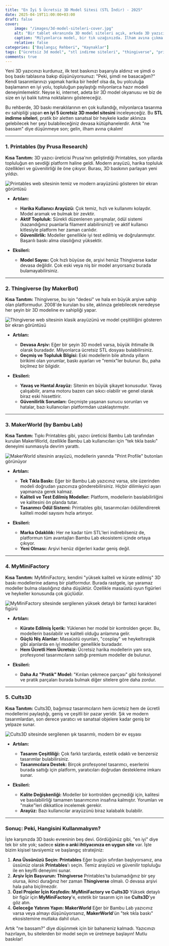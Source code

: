 ```yaml
---
title: "En İyi 5 Ücretsiz 3D Model Sitesi (STL İndir) - 2025"
date: 2025-04-19T11:00:00+03:00
draft: false
cover:
    image: "/images/3d-model-siteleri-cover.jpg"
    alt: "Bir tablet ekranında 3D model siteleri açık, arkada 3D yazıcı çalışıyor"
    caption: "Milyonlarca model, bir tık uzağınızda. İlham avına çıkma zamanı!"
    relative: false
categories: ["Başlangıç Rehberi", "Kaynaklar"]
tags: ["ücretsiz 3d model", "stl indirme siteleri", "thingiverse", "printables", "3d baskı modelleri"]
comments: true
---
```


Yeni 3D yazıcınızı kurdunuz, ilk test baskınızı başarıyla aldınız ve şimdi o boş baskı tablasına bakıp düşünüyorsunuz: "Peki, şimdi ne basacağım?" Kendi tasarımlarınızı yapmak harika bir hedef olsa da, bu yolculuğa başlamanın en iyi yolu, topluluğun paylaştığı milyonlarca hazır modeli deneyimlemektir. Neyse ki, internet, adeta bir 3D model okyanusu ve biz de size en iyi balık tutma noktalarını göstereceğiz.

Bu rehberde, 3D baskı meraklılarının en çok kullandığı, milyonlarca tasarıma ev sahipliği yapan **en iyi 5 ücretsiz 3D model sitesini** inceleyeceğiz. Bu **STL indirme siteleri**, pratik bir aletten sanatsal bir heykele kadar aklınıza gelebilecek her şeyi bulabileceğiniz devasa kütüphanelerdir. Artık "ne bassam" diye düşünmeye son; gelin, ilham avına çıkalım!

---

### 1. Printables (by Prusa Research)

**Kısa Tanıtım:** 3D yazıcı üreticisi Prusa'nın geliştirdiği Printables, son yıllarda topluluğun en sevdiği platform haline geldi. Modern arayüzü, harika topluluk özellikleri ve güvenilirliği ile öne çıkıyor. Burası, 3D baskının parlayan yeni yıldızı.

![Printables web sitesinin temiz ve modern arayüzünü gösteren bir ekran görüntüsü](/images/site-printables.jpg)

*   **Artıları:**
    *   **Harika Kullanıcı Arayüzü:** Çok temiz, hızlı ve kullanımı kolaydır. Model aramak ve bulmak bir zevktir.
    *   **Aktif Topluluk:** Sürekli düzenlenen yarışmalar, ödül sistemi (kazandığınız puanlarla filament alabilirsiniz!) ve aktif kullanıcı kitlesiyle platform her zaman canlıdır.
    *   **Güvenilirlik:** Modeller genellikle iyi test edilmiş ve doğrulanmıştır. Başarılı baskı alma olasılığınız yüksektir.

*   **Eksileri:**
    *   **Model Sayısı:** Çok hızlı büyüse de, arşivi henüz Thingiverse kadar devasa değildir. Çok eski veya niş bir model arıyorsanız burada bulamayabilirsiniz.

---

### 2. Thingiverse (by MakerBot)

**Kısa Tanıtım:** Thingiverse, bu işin "dedesi" ve hala en büyük arşive sahip olan platformudur. 2008'de kurulan bu site, aklınıza gelebilecek neredeyse her şeyin bir 3D modeline ev sahipliği yapar.

![Thingiverse web sitesinin klasik arayüzünü ve model çeşitliliğini gösteren bir ekran görüntüsü](/images/site-thingiverse.jpg)

*   **Artıları:**
    *   **Devasa Arşiv:** Eğer bir şeyin 3D modeli varsa, büyük ihtimalle ilk olarak buradadır. Milyonlarca ücretsiz STL dosyası bulabilirsiniz.
    *   **Geçmiş ve Topluluk Bilgisi:** Eski modellerin bile altında yılların birikimi olan yorumlar, baskı ayarları ve "remix"ler bulunur. Bu, paha biçilmez bir bilgidir.

*   **Eksileri:**
    *   **Yavaş ve Hantal Arayüz:** Sitenin en büyük şikayet konusudur. Yavaş çalışabilir, arama motoru bazen can sıkıcı olabilir ve genel olarak biraz eski hissettirir.
    *   **Güvenilirlik Sorunları:** Geçmişte yaşanan sunucu sorunları ve hatalar, bazı kullanıcıları platformdan uzaklaştırmıştır.

---

### 3. MakerWorld (by Bambu Lab)

**Kısa Tanıtım:** Tıpkı Printables gibi, yazıcı üreticisi Bambu Lab tarafından kurulan MakerWorld, özellikle Bambu Lab kullanıcıları için "tek tıkla baskı" deneyimi sunmasıyla devrim yarattı.

![MakerWorld sitesinin arayüzü, modellerin yanında "Print Profile" butonları görünüyor](/images/site-makerworld.jpg)

*   **Artıları:**
    *   **Tek Tıkla Baskı:** Eğer bir Bambu Lab yazıcınız varsa, site üzerinden modeli doğrudan yazıcınıza gönderebilirsiniz. Hiçbir dilimleyici ayarı yapmanıza gerek kalmaz.
    *   **Kaliteli ve Test Edilmiş Modeller:** Platform, modellerin basılabilirliğini ve kalitesini ön planda tutar.
    *   **Tasarımcı Ödül Sistemi:** Printables gibi, tasarımcıları ödüllendirerek kaliteli model sayısını hızla artırıyor.

*   **Eksileri:**
    *   **Marka Odaklılık:** Her ne kadar tüm STL'leri indirebilseniz de, platformun tüm avantajları Bambu Lab ekosistemi içinde ortaya çıkıyor.
    *   **Yeni Olması:** Arşivi henüz diğerleri kadar geniş değil.

---

### 4. MyMiniFactory

**Kısa Tanıtım:** MyMiniFactory, kendini "yüksek kaliteli ve kürate edilmiş" 3D baskı modellerine adamış bir platformdur. Burada rastgele, işe yaramaz modeller bulma olasılığınız daha düşüktür. Özellikle masaüstü oyun figürleri ve heykeller konusunda çok güçlüdür.

![MyMiniFactory sitesinde sergilenen yüksek detaylı bir fantezi karakteri figürü](/images/site-myminifactory.jpg)

*   **Artıları:**
    *   **Kürate Edilmiş İçerik:** Yüklenen her model bir kontrolden geçer. Bu, modellerin basılabilir ve kaliteli olduğu anlamına gelir.
    *   **Güçlü Niş Alanlar:** Masaüstü oyunları, "cosplay" ve heykeltıraşlık gibi alanlarda en iyi modeller genellikle buradadır.
    *   **Hem Ücretli Hem Ücretsiz:** Ücretsiz harika modellerin yanı sıra, profesyonel tasarımcıların sattığı premium modeller de bulunur.

*   **Eksileri:**
    *   **Daha Az "Pratik" Model:** "Kırılan çekmece parçası" gibi fonksiyonel ve pratik parçaları burada bulmak diğer sitelere göre daha zordur.

---

### 5. Cults3D

**Kısa Tanıtım:** Cults3D, bağımsız tasarımcıların hem ücretsiz hem de ücretli modellerini paylaştığı, geniş ve çeşitli bir pazar yeridir. Şık ve modern tasarımlardan, son derece yaratıcı ve sanatsal objelere kadar geniş bir yelpaze sunar.

![Cults3D sitesinde sergilenen şık tasarımlı, modern bir ev eşyası](/images/site-cults3d.jpg)

*   **Artıları:**
    *   **Tasarım Çeşitliliği:** Çok farklı tarzlarda, estetik odaklı ve benzersiz tasarımlar bulabilirsiniz.
    *   **Tasarımcılara Destek:** Birçok profesyonel tasarımcı, eserlerini burada sattığı için platform, yaratıcıları doğrudan destekleme imkanı sunar.

*   **Eksileri:**
    *   **Kalite Değişkenliği:** Modeller bir kontrolden geçmediği için, kalitesi ve basılabilirliği tamamen tasarımcının insafına kalmıştır. Yorumları ve "make"leri dikkatlice incelemek gerekir.
    *   **Arayüz:** Bazı kullanıcılar arayüzünü biraz kalabalık bulabilir.

---

### Sonuç: Peki, Hangisini Kullanmalıyım?

İşte karşınızda 3D baskı evreninin beş devi. Gördüğünüz gibi, "en iyi" diye tek bir site yok; sadece **sizin o anki ihtiyacınıza en uygun site** var. İşte bizim kişisel tavsiyemiz ve başlangıç stratejiniz:

1.  **Ana Üssünüzü Seçin: Printables**
    Eğer bugün sıfırdan başlıyorsanız, ana üssünüz olarak **Printables**'ı seçin. Temiz arayüzü ve güvenilir topluluğu ile en keyifli deneyimi sunar.
2.  **Arşiv İçin Başvurun: Thingiverse**
    Printables'ta bulamadığınız bir şey olursa, ikinci durağınız her zaman **Thingiverse** olmalı. O devasa arşivi hala paha biçilmezdir.
3.  **Özel Projeler İçin Keşfedin: MyMiniFactory ve Cults3D**
    Yüksek detaylı bir figür için **MyMiniFactory**'e, estetik bir tasarım için ise **Cults3D**'ye göz atın.
4.  **Geleceğe Yatırım Yapın: MakerWorld**
    Eğer bir Bambu Lab yazıcınız varsa veya almayı düşünüyorsanız, **MakerWorld**'ün "tek tıkla baskı" ekosistemine mutlaka dahil olun.

Artık "ne bassam?" diye düşünmek için bir bahaneniz kalmadı. Yazıcınızı hazırlayın, bu sitelerden bir model seçin ve üretmeye başlayın! Mutlu baskılar!